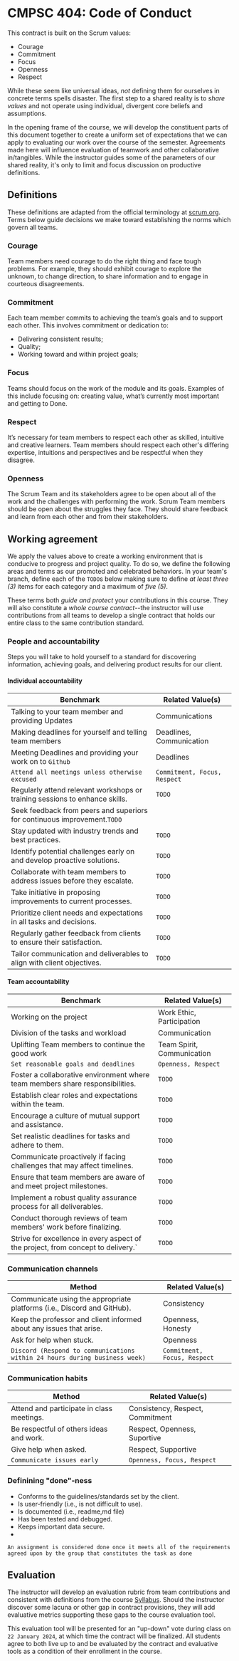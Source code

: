 # CMPSC 404: Code of Conduct

This contract is built on the Scrum values:

* Courage
* Commitment
* Focus
* Openness
* Respect

While these seem like universal ideas, _not_ defining them for ourselves in concrete terms spells disaster. The first step to a shared reality is
to _share values_ and not operate using individual, divergent core beliefs and assumptions.

In the opening frame of the course, we will develop the constituent parts of this document together to create a uniform set of expectations that
we can apply to evaluating our work over the course of the semester. Agreements made here will influence evaluation of teamwork and other 
collaborative in/tangibles. While the instructor guides some of the parameters of our shared reality, it's only to limit and focus discussion
on productive definitions.

## Definitions

These definitions are adapted from the official terminology at [scrum.org](https://scrum.org). Terms below guide decisions we make toward establishing
the norms which govern all teams.

### Courage

Team members need courage to do the right thing and face tough problems. For example, they should exhibit courage to explore the unknown, 
to change direction, to share information and to engage in courteous disagreements.

### Commitment

Each team member commits to achieving the team’s goals and to support each other. This involves commitment or dedication to:

* Delivering consistent results; 
* Quality;
* Working toward and within project goals; 

### Focus

Teams should focus on the work of the module and its goals. Examples of this include focusing on: creating value, what’s currently most 
important and getting to Done.

### Respect

It’s necessary for team members to respect each other as skilled, intuitive and creative learners. Team members should respect each other's 
differing expertise, intuitions and perspectives and be respectful when they disagree.

### Openness

The Scrum Team and its stakeholders agree to be open about all of the work and the challenges with performing the work. Scrum Team members 
should be open about the struggles they face. They should share feedback and learn from each other and from their stakeholders.

## Working agreement

We apply the values above to create a working environment that is conducive to progress and project quality. To do so, we define the following
areas and terms as our promoted and celebrated behaviors. In your team's branch, define each of the `TODO`s below making sure to define _at least
three (3)_ items for each category and a maximum of _five (5)_.

These terms both _guide and protect_ your contributions in this course. They will also constitute a _whole course contract_--the instructor will
use contributions from all teams to develop a single contract that holds our entire class to the same contribution standard.

### People and accountability

Steps you will take to hold yourself to a standard for discovering information, achieving goals, and delivering product results for our client.

#### Individual accountability

|Benchmark |Related Value(s) |
|----------|-----------------|
|Talking to your team member and providing Updates  |Communications|
|Making deadlines for yourself and telling team members       | Deadlines, Communication|
|Meeting Deadlines and providing your work on to `Github`       | Deadlines|
|`Attend all meetings unless otherwise excused`    |`Commitment, Focus, Respect`|
|Regularly attend relevant workshops or training sessions to enhance skills.|`TODO`           |
|Seek feedback from peers and superiors for continuous improvement.`TODO`           |
Stay updated with industry trends and best practices.|`TODO`           |
|Identify potential challenges early on and develop proactive solutions.|`TODO`           |
|Collaborate with team members to address issues before they escalate.|`TODO`           |
|Take initiative in proposing improvements to current processes.|`TODO`           |
|Prioritize client needs and expectations in all tasks and decisions.|`TODO`           |
|Regularly gather feedback from clients to ensure their satisfaction.|`TODO`           |
|Tailor communication and deliverables to align with client objectives.  |`TODO`           |

#### Team accountability

|Benchmark |Related Value(s) |
|----------|-----------------|
|Working on the project   | Work Ethic, Participation |
|Division of the tasks and workload| Communication|
|Uplifting Team members to continue the good work | Team Spirit, Communication|
|`Set reasonable goals and deadlines`    |`Openness, Respect`           |
|Foster a collaborative environment where team members share responsibilities. |`TODO`           |
|Establish clear roles and expectations within the team. |`TODO`           |
|Encourage a culture of mutual support and assistance. |`TODO`           |
|Set realistic deadlines for tasks and adhere to them. |`TODO`           |
|Communicate proactively if facing challenges that may affect timelines. |`TODO`           |
|Ensure that team members are aware of and meet project milestones. |`TODO`           |
|Implement a robust quality assurance process for all deliverables. |`TODO`           |
|Conduct thorough reviews of team members' work before finalizing. |`TODO`           |
|Strive for excellence in every aspect of the project, from concept to delivery.`    |`TODO`           |

### Communication channels 

|Method    |Related Value(s) |
|----------|-----------------|
|Communicate using the appropriate platforms (i.e., Discord and GitHub).    |Consistency           |
|Keep the professor and client informed about any issues that arise.    |Openness, Honesty           |
|Ask for help when stuck.    |Openness           |
|`Discord (Respond to communications within 24 hours during business week)`    |`Commitment, Focus, Respect`           |

### Communication habits 

|Method    |Related Value(s) |
|----------|-----------------|
|Attend and participate in class meetings.    |Consistency, Respect, Commitment           |
|Be respectful of others ideas and work.    |Respect, Openness, Suportive           |
|Give help when asked.    |Respect, Supportive           |
|`Communicate issues early`    |`Openness, Focus, Respect`           |

### Definining "done"-ness

* Conforms to the guidelines/standards set by the client.
* Is user-friendly (i.e., is not difficult to use).
* Is documented (i.e., readme,md file)
* Has been tested and debugged.
* Keeps important data secure.
* 
`An assignment is considered done once it meets all of the requirements agreed upon by the group that constitutes the task as done`

## Evaluation

The instructor will develop an evaluation rubric from team contributions and consistent with definitions from the course
[Syllabus](README.md). Should the instructor discover some lacuna or other gap in contract provisions, they will add evaluative
metrics supporting these gaps to the course evaluation tool.

This evaluation tool will be presented for an "up-down" vote during class on `22 January 2024`, at which time the contract will
be finalized. All students agree to both live up to and be evaluated by the contract and evaluative tools as a condition of their
enrollment in the course.
